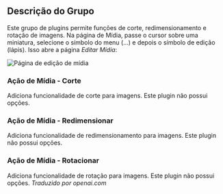 <!-- Filename: Chunk4x:Extensions_Plugin_Manager_Edit_Media_Action_Group / Display title: Grupo de Ação da Mídia   -->

## Descrição do Grupo

Este grupo de plugins permite funções de corte, redimensionamento e rotação de imagens. Na página de Mídia, passe o cursor sobre uma miniatura, selecione o símbolo do menu (...) e depois o símbolo de edição (lápis). Isso abre a página *Editar Mídia*:

![Página de edição de mídia](../../../en/images/plugins/plugin-group-media-action-media-edit-page.png)

### Ação de Mídia - Corte

Adiciona funcionalidade de corte para imagens. Este plugin não possui opções.

### Ação de Mídia - Redimensionar

Adiciona funcionalidade de redimensionamento para imagens. Este plugin não possui opções.

### Ação de Mídia - Rotacionar

Adiciona funcionalidade de rotação para imagens. Este plugin não possui opções.
*Traduzido por openai.com*

